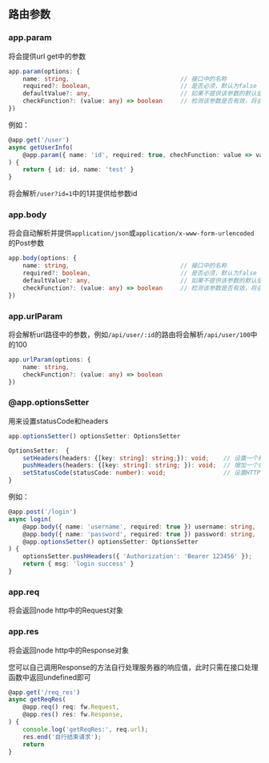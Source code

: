 ## 路由参数

### app.param
将会提供url get中的参数
```ts
app.param(options: {
    name: string,                               // 接口中的名称
    required?: boolean,                         // 是否必须，默认为false
    defaultValue?: any,                         // 如果不提供该参数的默认值
    checkFunction?: (value: any) => boolean     // 检测该参数是否有效，将会在接口真正调用前执行
})
```
例如：
```ts
@app.get('/user')
async getUserInfo(
    @app.param({ name: 'id', required: true, chechFunction: value => value >= 0 }) id: string,
) {
    return { id: id, name: 'test' }
}
```
将会解析`/user?id=1`中的1并提供给参数id


### app.body
将会自动解析并提供`application/json`或`application/x-www-form-urlencoded`的Post参数
```ts
app.body(options: {
    name: string,                               // 接口中的名称
    required?: boolean,                         // 是否必须，默认为false
    defaultValue?: any,                         // 如果不提供该参数的默认值
    checkFunction?: (value: any) => boolean     // 检测该参数是否有效，将会在接口真正调用前执行
})
```


### app.urlParam
将会解析url路径中的参数，例如`/api/user/:id`的路由将会解析`/api/user/100`中的100
```ts
app.urlParam(options: {
    name: string,
    checkFunction?: (value: any) => boolean
})
```

### @app.optionsSetter
用来设置statusCode和headers
```ts
app.optionsSetter() optionsSetter: OptionsSetter
```
```ts
OptionsSetter:  {
    setHeaders(headers: {[key: string]: string;}): void;    // 设置一个和一组header，将覆盖之前的所有设置
    pushHeaders(headers: {[key: string]: string; }): void;  // 增加一个或一组header
    setStatusCode(statusCode: number): void;                // 设置HTTP状态码
}
```

例如：
```ts
@app.post('/login')
async login(
    @app.body({ name: 'username', required: true }) username: string,
    @app.body({ name: 'password', required: true }) password: string,
    @app.optionsSetter() optionsSetter: OptionsSetter
) {
    optionsSetter.pushHeaders({ 'Authorization': 'Bearer 123456' });
    return { msg: 'login success' }
}
```

### app.req
将会返回node http中的Request对象

### app.res
将会返回node http中的Response对象

您可以自己调用Response的方法自行处理服务器的响应值，此时只需在接口处理函数中返回undefined即可
```ts
@app.get('/req_res')
async getReqRes(
    @app.req() req: fw.Request,
    @app.res() res: fw.Response,
) {
    console.log('getReqRes:', req.url);
    res.end('自行结束请求');
    return
}
```